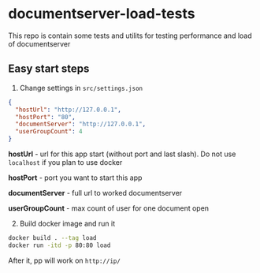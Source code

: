 # documentserver-load-tests

This repo is contain some tests and utilits for testing performance and load of documentserver

## Easy start steps

1. Change settings in `src/settings.json`
```json
{
  "hostUrl": "http://127.0.0.1",
  "hostPort": "80",
  "documentServer": "http://127.0.0.1",
  "userGroupCount": 4
}
```

**hostUrl** - url for this app start (without port and last slash). Do not use `localhost` if you plan to use docker

**hostPort** - port you want to start this app

**documentServer** - full url to worked documentserver

**userGroupCount** - max count of user for one document open

2. Build docker image and run it

```bash 
docker build . --tag load
docker run -itd -p 80:80 load

```

After it, pp will work on `http://ip/`